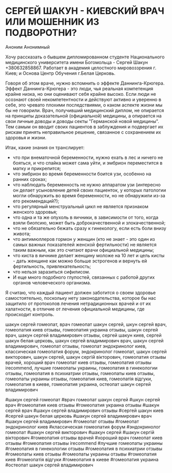 # СЕРГЕЙ ШАКУН - КИЕВСКИЙ ВРАЧ ИЛИ МОШЕННИК ИЗ ПОДВОРОТНИ?

Аноним Анонимный

   Хочу рассказать о бывшем дипломированном студенте Национального медицинского университета имени Богомольца - Сергей Шакун +380632858867.
Работает в академия целостного мировоззрения г. Киев; и Основа Центр Обучения г.Белая Церковь.

   Говоря об этом враче, нужно вспомнить о эффекте Даннинга-Крюгера.
Эффект Даннинга-Крюгера - это люди, чья реальная компетенция крайне низка, но они оценивают себя крайне высоко.
Если люди не осознают своей некомпетентности и действуют активно и уверенно в себе, это чревато плохими последствиями, о каком аспекте жизни мы бы не говорили.
Врач, получивший медицинский диплом, не опирается на принципы доказательной (официальной) медицины, а опирается на свои личные доводы и доводы секты "Германской новой медицины".
Тем самым он вводит своих пациентов в заблуждения и подвергает их рискам принять неправильное решение, связанное с сохранением их здоровья и жизни.

   Итак, какие знания он транслирует:

- что при внематочной беременности, нужно ехать в лес и ничего не бояться, и что спайка может сама уйти, и эмбрион переместится в матку и прикрепится;
- что эмбрион во время беременности боится узи, особенно на ранних сроках;
- что наблюдать беременность не нужно аппаратом узи (интересно он делает усыновление детей своих пациенток, у которых патологии могли обнаружить во время беременности, но не обнаружили из-за его рекомендаций?);
- что регулярный менструальный цикл не является признаком женского здоровья;
- что одна и та же опухоль в яичники, в зависимости от того, когда взяли биопсию, может быть доброкачественной и злокачественной;
- что не обязательно бежать сразу к гинекологу, если есть боли внизу живота;
- что антимюллеров гормон у женщин (кто не знает - это один из самых важных показателей женской фертильности) не является таким важным, как это считают врачи официальной медицины;
- что киста в яичнике делает женщину моложе на 10 лет и цель кисты - дать женщине как можно больше эстрогенов и вернуть ей фертильность, привлекательность;
- что нельзя заразиться сифилисом.
- И еще много подобного глупостей, связанных с работой других органов человеческого организма.

Я считаю, что каждый пациент должен заботится о своем здоровье самостоятельно, поскольку нету законодательства, которое бы нас защитило от протоколов лечения нетрадиционных врачей и от их халатности, в отличие от лечения официальной медицины, где происходит контроль.



шакун сергей гомеопат, врач гомеопат шакун сергей, шкун сергей врач, гомеопатия киев отзывы, гомеопатия украина отзывы, шакун сергей врач, шакун сергей владимирович отзывы, сергей шакун киев, сергей шакун белая церковь, шакун сергей владимирович врач, шакун сергей владимирович, гомеопат отзывы, гомеопат эндокринолог киев, классическая гомеопатия форум, эндокринолог гомеопат, шакун сергей викторович, шакун сергей, шакун сергій вікторович, гомеопатия отзывы врачей, хороший врач гомеопат киев отзывы, гомеопатия отзывы irecommend, лучшие гомеопаты украины, гомеопатия в гинекологии отзывы, гомеопатия в психиатрии отзывы, гомеопаты киев отзывы, гомеопаты украины отзывы, гомеопатия киев, гомеопатія відгуки, гомеопатия в киеве, гомеопатия украина, остеопат шакун сергей владимирович



 #шакун сергей гомеопат
 #врач гомеопат шакун сергей
 #шкун сергей врач
 #гомеопатия киев отзывы
 #гомеопатия украина отзывы
 #шакун сергей врач
 #шакун сергей владимирович отзывы
 #сергей шакун киев
 #сергей шакун белая церковь
 #шакун сергей владимирович врач
 #шакун сергей владимирович
 #гомеопат отзывы
 #гомеопат эндокринолог киев
 #классическая гомеопатия форум
 #эндокринолог гомеопат
 #шакун сергей викторович
 #шакун сергей
 #шакун сергій вікторович
 #гомеопатия отзывы врачей
 #хороший врач гомеопат киев отзывы
 #гомеопатия отзывы irecommend
 #лучшие гомеопаты украины
 #гомеопатия в гинекологии отзывы
 #гомеопатия в психиатрии отзывы
 #гомеопаты киев отзывы
 #гомеопаты украины отзывы
 #гомеопатия киев
 #гомеопатія відгуки
 #гомеопатия в киеве
 #гомеопатия украина
 #остеопат шакун сергей владимирович
